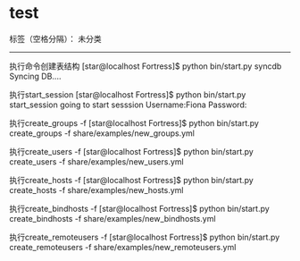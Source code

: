 ﻿# test

标签（空格分隔）： 未分类

---

执行命令创建表结构
[star@localhost Fortress]$ python bin/start.py syncdb
Syncing DB....

执行start_session
[star@localhost Fortress]$ python bin/start.py start_session
going to start sesssion 
Username:Fiona
Password:

执行create_groups -f
[star@localhost Fortress]$ python bin/start.py create_groups -f share/examples/new_groups.yml

执行create_users -f
[star@localhost Fortress]$ python bin/start.py create_users -f share/examples/new_users.yml

执行create_hosts -f
[star@localhost Fortress]$ python bin/start.py create_hosts -f share/examples/new_hosts.yml

执行create_bindhosts -f
[star@localhost Fortress]$ python bin/start.py create_bindhosts -f share/examples/new_bindhosts.yml

执行create_remoteusers -f
[star@localhost Fortress]$ python bin/start.py create_remoteusers -f share/examples/new_remoteusers.yml


